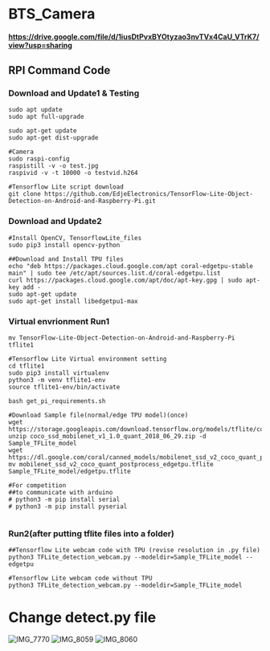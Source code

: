 # BTS_Camera
#### https://drive.google.com/file/d/1iusDtPvxBYOtyzao3nvTVx4CaU_VTrK7/view?usp=sharing
## RPI Command Code
### Download and Update1 & Testing
~~~
sudo apt update
sudo apt full-upgrade

sudo apt-get update
sudo apt-get dist-upgrade

#Camera
sudo raspi-config 
raspistill -v -o test.jpg
raspivid -v -t 10000 -o testvid.h264

#Tensorflow Lite script download
git clone https://github.com/EdjeElectronics/TensorFlow-Lite-Object-Detection-on-Android-and-Raspberry-Pi.git
~~~

### Download and Update2
~~~
#Install OpenCV, TensorflowLite_files
sudo pip3 install opencv-python 

##Download and Install TPU files
echo "deb https://packages.cloud.google.com/apt coral-edgetpu-stable main" | sudo tee /etc/apt/sources.list.d/coral-edgetpu.list
curl https://packages.cloud.google.com/apt/doc/apt-key.gpg | sudo apt-key add -
sudo apt-get update
sudo apt-get install libedgetpu1-max
~~~


### Virtual envrionment Run1
~~~
mv TensorFlow-Lite-Object-Detection-on-Android-and-Raspberry-Pi tflite1

#Tensorflow Lite Virtual environment setting
cd tflite1
sudo pip3 install virtualenv
python3 -m venv tflite1-env
source tflite1-env/bin/activate

bash get_pi_requirements.sh

#Download Sample file(normal/edge TPU model)(once)
wget https://storage.googleapis.com/download.tensorflow.org/models/tflite/coco_ssd_mobilenet_v1_1.0_quant_2018_06_29.zip
unzip coco_ssd_mobilenet_v1_1.0_quant_2018_06_29.zip -d Sample_TFLite_model
wget https://dl.google.com/coral/canned_models/mobilenet_ssd_v2_coco_quant_postprocess_edgetpu.tflite
mv mobilenet_ssd_v2_coco_quant_postprocess_edgetpu.tflite Sample_TFLite_model/edgetpu.tflite

#For competition
##to communicate with arduino
# python3 -m pip install serial
# python3 -m pip install pyserial


~~~

### Run2(after putting tflite files into a folder) 
~~~
##Tensorflow Lite webcam code with TPU (revise resolution in .py file)
python3 TFLite_detection_webcam.py --modeldir=Sample_TFLite_model --edgetpu

#Tensorflow Lite webcam code without TPU
python3 TFLite_detection_webcam.py --modeldir=Sample_TFLite_model
~~~

# Change detect.py file
![IMG_7770](https://user-images.githubusercontent.com/88171531/135710082-72bd71c0-109a-42bb-9002-465c97e60f96.jpeg)
![IMG_8059](https://user-images.githubusercontent.com/88171531/135710089-28ee9cfb-fbf6-46c3-b47d-fa1ff43b1b1b.jpg)
![IMG_8060](https://user-images.githubusercontent.com/88171531/135710093-962216ea-292f-43b6-86d7-ce4bfd064174.jpeg)

